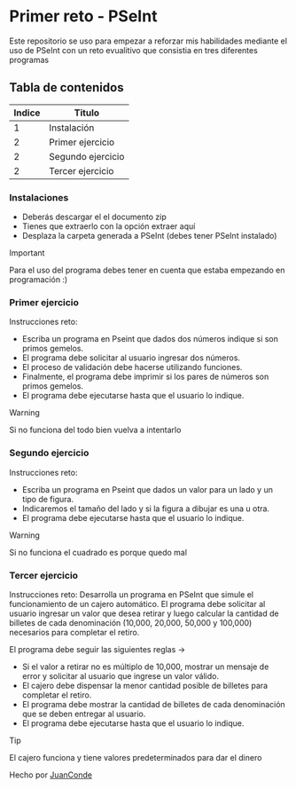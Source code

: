 # Primer reto - PSeInt 
Este repositorio se uso para empezar a reforzar mis habilidades mediante el uso de PSeInt con un reto evualitivo que consistia en tres diferentes programas

## Tabla de contenidos
| Indice | Titulo  |
|--|--|
| 1 | Instalación |
| 2 | Primer ejercicio |
| 2 | Segundo ejercicio |
| 2 | Tercer ejercicio |


### Instalaciones 
- Deberás descargar el el documento zip 
- Tienes que extraerlo con la opción extraer aquí
- Desplaza la carpeta generada a PSeInt (debes tener PSeInt instalado)

> [!IMPORTANT]
> Para el uso del programa debes tener en cuenta que estaba empezando en programación :)

### Primer ejercicio 

Instrucciones reto: 
- Escriba un programa en Pseint que dados dos números indique si son primos gemelos.
- El programa debe solicitar al usuario ingresar dos números.
- El proceso de validación debe hacerse utilizando funciones.
- Finalmente, el programa debe imprimir si los pares de números son primos gemelos.
- El programa debe ejecutarse hasta que el usuario lo indique.

> [!WARNING]
> Si no funciona del todo bien vuelva a intentarlo

### Segundo ejercicio

Instrucciones reto:
- Escriba un programa en Pseint que dados un valor para un lado y un tipo de figura.
- Indicaremos el tamaño del lado y si la figura a dibujar es una u otra.
- El programa debe ejecutarse hasta que el usuario lo indique.
  
> [!WARNING]
> Si no funciona el cuadrado es porque quedo mal 

### Tercer ejercicio

Instrucciones reto:
Desarrolla un programa en PSeInt que simule el funcionamiento de un cajero automático. El programa debe solicitar al usuario ingresar un valor que desea retirar y luego calcular la cantidad de billetes de cada denominación (10,000, 20,000, 50,000 y 100,000) necesarios para completar el retiro.

El programa debe seguir las siguientes reglas ->
- Si el valor a retirar no es múltiplo de 10,000, mostrar un mensaje de error y solicitar al usuario que ingrese un valor válido.
- El cajero debe dispensar la menor cantidad posible de billetes para completar el retiro.
- El programa debe mostrar la cantidad de billetes de cada denominación que se deben entregar al usuario.
- El programa debe ejecutarse hasta que el usuario lo indique.

> [!TIP]
> El cajero funciona y tiene valores predeterminados para dar el dinero

Hecho por [JuanConde](https://github.com/juanconde025)
